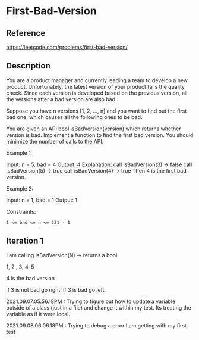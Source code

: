 # First-Bad-Version
## Reference
https://leetcode.com/problems/first-bad-version/

## Description

You are a product manager and currently leading a team to develop a new product. Unfortunately, the latest version of your product fails the quality check. Since each version is developed based on the previous version, all the versions after a bad version are also bad.

Suppose you have n versions [1, 2, ..., n] and you want to find out the first bad one, which causes all the following ones to be bad.

You are given an API bool isBadVersion(version) which returns whether version is bad. Implement a function to find the first bad version. You should minimize the number of calls to the API.

 

Example 1:

Input: n = 5, bad = 4
Output: 4
Explanation:
call isBadVersion(3) -> false
call isBadVersion(5) -> true
call isBadVersion(4) -> true
Then 4 is the first bad version.

Example 2:

Input: n = 1, bad = 1
Output: 1

 

Constraints:

    1 <= bad <= n <= 231 - 1

## Iteration 1

I am calling isBadVersion(N) -> returns a bool


1, 2 , 3, 4, 5

4 is the bad version

if 3 is not bad go right.
if 3 is bad go left.



2021.09.07.05.56.18PM <NA>: Trying to figure out how to update a variable outside of a class (just in a file) and change
it within my test. Its treating the variable as if it were local.

2021.09.08.06.06.18PM <NA>: Trying to debug a error I am getting with my first test